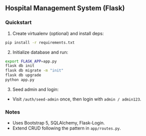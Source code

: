 ## Hospital Management System (Flask)

### Quickstart
1. Create virtualenv (optional) and install deps:
```bash
pip install -r requirements.txt
```
2. Initialize database and run:
```bash
export FLASK_APP=app.py
flask db init
flask db migrate -m "init"
flask db upgrade
python app.py
```
3. Seed admin and login:
- Visit `/auth/seed-admin` once, then login with `admin / admin123`.

### Notes
- Uses Bootstrap 5, SQLAlchemy, Flask-Login.
- Extend CRUD following the pattern in `app/routes.py`.

